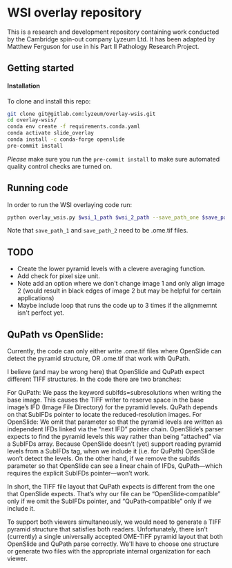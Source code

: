 # WSI overlay repository

This is a research and development repository containing work conducted by the Cambridge spin-out company Lyzeum Ltd. It has been adapted by Matthew Ferguson for use in his Part II Pathology Research Project.

## Getting started

#### Installation

To clone and install this repo:
```bash
git clone git@gitlab.com:lyzeum/overlay-wsis.git
cd overlay-wsis/
conda env create -f requirements.conda.yaml
conda activate slide_overlay
conda install -c conda-forge openslide
pre-commit install
```
*Please* make sure you run the ``pre-commit install`` to make sure automated quality control checks are turned on.


## Running code

In order to run the WSI overlaying code run:
```bash
python overlay_wsis.py $wsi_1_path $wsi_2_path --save_path_one $save_path_1 --save_path_two $save_path_2
```

Note that ``save_path_1`` and ``save_path_2`` need to be .ome.tif files.


## TODO
- Create the lower pyramid levels with a clevere averaging function.
- Add check for pixel size unit.
- Note add an option where we don't change image 1 and only align image 2 (would result in black edges of image 2 but may be helpful for certain applications)
- Maybe include loop that runs the code up to 3 times if the alignmemnt isn't perfect yet.



## QuPath vs OpenSlide:

Currently, the code can only either write .ome.tif files where OpenSlide can detect the pyramid structure, OR .ome.tif that work with QuPath.

I believe (and may be wrong here) that OpenSlide and QuPath expect different TIFF structures. In the code there are two branches:

For QuPath: We pass the keyword subifds=subresolutions when writing the base image. This causes the TIFF writer to reserve space in the base image’s IFD (Image File Directory) for the pyramid levels. QuPath depends on that SubIFDs pointer to locate the reduced‐resolution images.
For OpenSlide: We omit that parameter so that the pyramid levels are written as independent IFDs linked via the “next IFD” pointer chain. OpenSlide’s parser expects to find the pyramid levels this way rather than being “attached” via a SubIFDs array.
Because OpenSlide doesn’t (yet) support reading pyramid levels from a SubIFDs tag, when we include it (i.e. for QuPath) OpenSlide won’t detect the levels. On the other hand, if we remove the subifds parameter so that OpenSlide can see a linear chain of IFDs, QuPath—which requires the explicit SubIFDs pointer—won’t work.

In short, the TIFF file layout that QuPath expects is different from the one that OpenSlide expects. That’s why our file can be “OpenSlide‐compatible” only if we omit the SubIFDs pointer, and “QuPath‐compatible” only if we include it.

To support both viewers simultaneously, we would need to generate a TIFF pyramid structure that satisfies both readers. Unfortunately, there isn’t (currently) a single universally accepted OME-TIFF pyramid layout that both OpenSlide and QuPath parse correctly. We'll have to choose one structure or generate two files with the appropriate internal organization for each viewer.